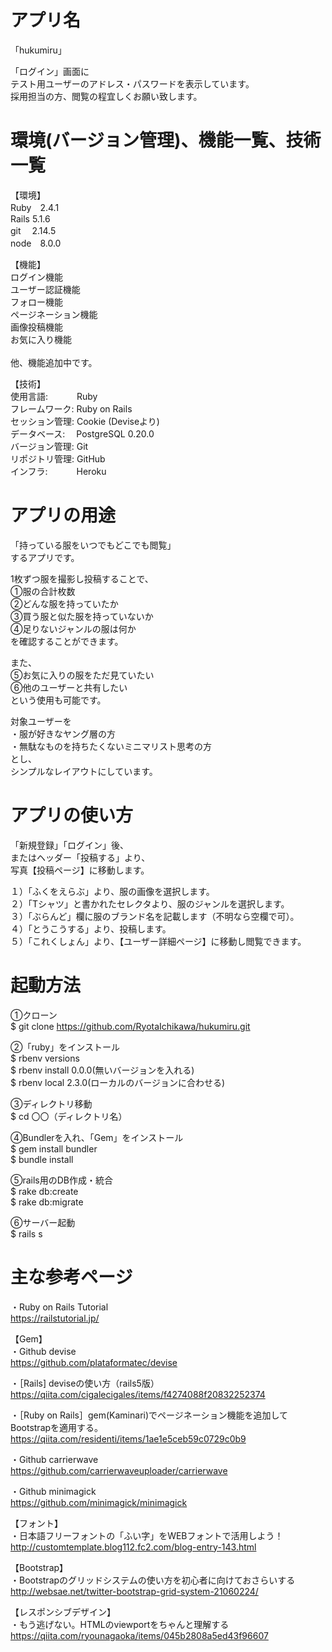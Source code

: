 # アプリ名

「hukumiru」<br />

「ログイン」画面に<br />
テスト用ユーザーのアドレス・パスワードを表示しています。<br />
採用担当の方、閲覧の程宜しくお願い致します。<br />

# 環境(バージョン管理)、機能一覧、技術一覧

【環境】<br />
Ruby　2.4.1<br />
Rails 5.1.6<br />
git　 2.14.5<br />
node　8.0.0<br />

【機能】<br />
ログイン機能<br />
ユーザー認証機能<br />
フォロー機能<br />
ページネーション機能<br />
画像投稿機能<br />
お気に入り機能<br />
<br />
他、機能追加中です。<br />

【技術】<br />
使用言語:　　　 Ruby<br />
フレームワーク: Ruby on Rails<br />
セッション管理: Cookie (Deviseより)<br />
データベース:　 PostgreSQL 0.20.0<br />
バージョン管理: Git<br />
リポジトリ管理: GitHub<br />
インフラ:　　　 Heroku<br />

# アプリの用途

「持っている服をいつでもどこでも閲覧」<br />
するアプリです。<br />

1枚ずつ服を撮影し投稿することで、<br />
①服の合計枚数<br />
②どんな服を持っていたか<br />
③買う服と似た服を持っていないか<br />
④足りないジャンルの服は何か<br />
を確認することができます。<br />

また、<br />
⑤お気に入りの服をただ見ていたい<br />
⑥他のユーザーと共有したい<br />
という使用も可能です。<br />

対象ユーザーを<br />
・服が好きなヤング層の方<br />
・無駄なものを持ちたくないミニマリスト思考の方<br />
とし、<br />
シンプルなレイアウトにしています。<br />

# アプリの使い方

「新規登録」「ログイン」後、<br />
またはヘッダー「投稿する」より、<br />
写真【投稿ページ】に移動します。<br />

１）「ふくをえらぶ」より、服の画像を選択します。<br />
２）「Tシャツ」と書かれたセレクタより、服のジャンルを選択します。<br />
３）「ぶらんど」欄に服のブランド名を記載します（不明なら空欄で可）。<br />
４）「とうこうする」より、投稿します。<br />
５）「これくしょん」より、【ユーザー詳細ページ】に移動し閲覧できます。<br />

# 起動方法

①クローン<br />
$ git clone https://github.com/RyotaIchikawa/hukumiru.git<br />

②「ruby」をインストール<br />
$ rbenv versions<br />
$ rbenv install 0.0.0(無いバージョンを入れる)<br />
$ rbenv local 2.3.0(ローカルのバージョンに合わせる)<br />

③ディレクトリ移動<br />
$ cd 〇〇（ディレクトリ名）<br />

④Bundlerを入れ、「Gem」をインストール<br />
$ gem install bundler<br />
$ bundle install<br />

⑤rails用のDB作成・統合<br />
$ rake db:create<br />
$ rake db:migrate<br />

⑥サーバー起動<br />
$ rails s<br />

# 主な参考ページ

・Ruby on Rails Tutorial<br />
https://railstutorial.jp/<br />

【Gem】<br />
・Github devise<br />
https://github.com/plataformatec/devise<br />

・［Rails] deviseの使い方（rails5版）<br />
https://qiita.com/cigalecigales/items/f4274088f20832252374<br />

・［Ruby on Rails］gem(Kaminari)でページネーション機能を追加して<br />
  Bootstrapを適用する。<br />
https://qiita.com/residenti/items/1ae1e5ceb59c0729c0b9<br />

・Github carrierwave<br />
https://github.com/carrierwaveuploader/carrierwave<br />

・Github minimagick<br />
https://github.com/minimagick/minimagick<br />

【フォント】<br />
・日本語フリーフォントの「ふい字」をWEBフォントで活用しよう！<br />
http://customtemplate.blog112.fc2.com/blog-entry-143.html<br />

【Bootstrap】<br />
・Bootstrapのグリッドシステムの使い方を初心者に向けておさらいする<br />
http://websae.net/twitter-bootstrap-grid-system-21060224/<br />

【レスポンシブデザイン】<br />
・もう逃げない。HTMLのviewportをちゃんと理解する<br />
https://qiita.com/ryounagaoka/items/045b2808a5ed43f96607

